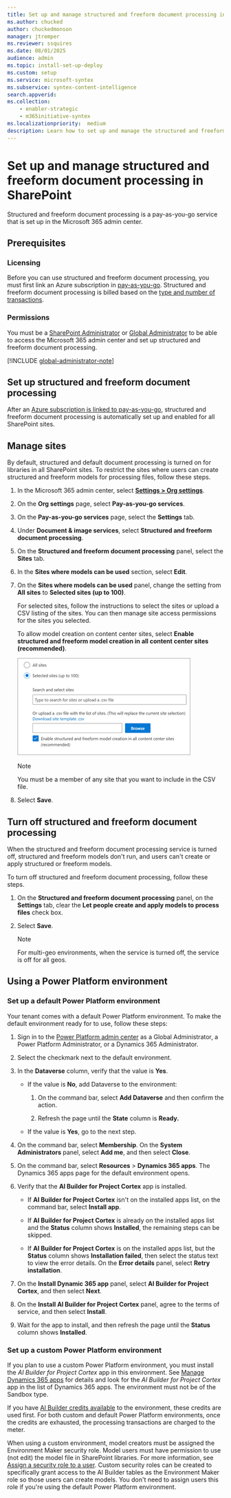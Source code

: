 ```yaml
---
title: Set up and manage structured and freeform document processing in SharePoint
ms.author: chucked
author: chuckedmonson
manager: jtremper
ms.reviewer: ssquires
ms.date: 08/01/2025
audience: admin
ms.topic: install-set-up-deploy
ms.custom: setup
ms.service: microsoft-syntex
ms.subservice: syntex-content-intelligence
search.appverid: 
ms.collection: 
    - enabler-strategic
    - m365initiative-syntex
ms.localizationpriority:  medium
description: Learn how to set up and manage the structured and freeform document processing service in SharePoint.
---
```


# Set up and manage structured and freeform document processing in SharePoint

Structured and freeform document processing is a pay-as-you-go service that is set up in the Microsoft 365 admin center.

## Prerequisites

### Licensing

Before you can use structured and freeform document processing, you must first link an Azure subscription in [pay-as-you-go](syntex-azure-billing.md). Structured and freeform document processing is billed based on the [type and number of transactions](syntex-pay-as-you-go-services.md).

### Permissions

You must be a [SharePoint Administrator](/entra/identity/role-based-access-control/permissions-reference#sharepoint-administrator) or [Global Administrator](/entra/identity/role-based-access-control/permissions-reference#global-administrator) to be able to access the Microsoft 365 admin center and set up structured and freeform document processing.

[!INCLUDE [global-administrator-note](../includes/global-administrator-note.md)]

## Set up structured and freeform document processing

After an [Azure subscription is linked to pay-as-you-go](syntex-azure-billing.md), structured and freeform document processing is automatically set up and enabled for all SharePoint sites.

## Manage sites

By default, structured and default document processing is turned on for libraries in all SharePoint sites. To restrict the sites where users can create structured and freeform models for processing files, follow these steps.

1. In the Microsoft 365 admin center, select <a href="https://go.microsoft.com/fwlink/p/?linkid=2171997" target="_blank">**Settings > Org settings**</a>.

2. On the **Org settings** page, select **Pay-as-you-go services**.

3. On the **Pay-as-you-go services** page, select the **Settings** tab.

4. Under **Document & image services**, select **Structured and freeform document processing**.

5. On the **Structured and freeform document processing** panel, select the **Sites** tab.

6. In the **Sites where models can be used** section, select **Edit**.

7. On the **Sites where models can be used** panel, change the setting from **All sites** to **Selected sites (up to 100)**.

   For selected sites, follow the instructions to select the sites or upload a CSV listing of the sites. You can then manage site access permissions for the sites you selected.

   To allow model creation on content center sites, select **Enable structured and freeform model creation in all content center sites (recommended)**.

    ![Screenshot of the site scoping settings showing the option to enable structured and freeform model creation in the content center.](../media/content-understanding/structured-freeform-site-scoping.png)

    > [!NOTE]
    > You must be a member of any site that you want to include in the CSV file.

8. Select **Save**.

## Turn off structured and freeform document processing

When the structured and freeform document processing service is turned off, structured and freeform models don't run, and users can't create or apply structured or freeform models.

To turn off structured and freeform document processing, follow these steps.

1. On the **Structured and freeform document processing** panel, on the **Settings** tab, clear the **Let people create and apply models to process files** check box.

2. Select **Save**.

    > [!NOTE]
    > For multi-geo environments, when the service is turned off, the service is off for all geos.

## Using a Power Platform environment

### Set up a default Power Platform environment

Your tenant comes with a default Power Platform environment. To make the default environment ready for to use, follow these steps:

1. Sign in to the [Power Platform admin center](https://admin.powerplatform.microsoft.com/) as a Global Administrator, a Power Platform Administrator, or a Dynamics 365 Administrator.

2. Select the checkmark next to the default environment.

3. In the **Dataverse** column, verify that the value is **Yes**.

    - If the value is **No**, add Dataverse to the environment:

        1. On the command bar, select **Add Dataverse** and then confirm the action.

        2. Refresh the page until the **State** column  is **Ready.**

    - If the value is **Yes**, go to the next step.

4. On the command bar, select **Membership**. On the **System Administrators** panel, select **Add me**, and then select **Close**.

5. On the command bar, select **Resources** > **Dynamics 365 apps**. The Dynamics 365 apps page for the default environment opens.

6. Verify that the **AI Builder for Project Cortex** app is installed.

    - If **AI Builder for Project Cortex** isn't on the installed apps list, on the command bar, select **Install app**.

    - If **AI Builder for Project Cortex** is already on the installed apps list and the **Status** column shows **Installed**, the remaining steps can be skipped.

    - If **AI Builder for Project Cortex** is on the installed apps list, but the **Status** column shows **Installation failed**, then select the status text to view the error details. On the **Error details** panel, select **Retry installation**.

7. On the **Install Dynamic 365 app** panel, select **AI Builder for Project Cortex**, and then select **Next**.

8. On the **Install AI Builder for Project Cortex** panel, agree to the terms of service, and then select **Install**.

9. Wait for the app to install, and then refresh the page until the **Status** column shows **Installed**.

### Set up a custom Power Platform environment

If you plan to use a custom Power Platform environment, you must install the *AI Builder for Project Cortex* app in this environment. See [Manage Dynamics 365 apps](/power-platform/admin/manage-apps#install-an-app-in-the-environment-view) for details and look for the *AI Builder for Project Cortex* app in the list of Dynamics 365 apps. The environment must not be of the Sandbox type.

If you have [AI Builder credits available](/power-platform/admin/capacity-add-on) to the environment, these credits are used first. For both custom and default Power Platform environments, once the credits are exhausted, the processing transactions are charged to the meter.

When using a custom environment, model creators must be assigned the Environment Maker security role. Model users must have permission to use (not edit) the model file in SharePoint libraries. For more information, see [Assign a security role to a user](/power-platform/admin/assign-security-roles). Custom security roles can be created to specifically grant access to the AI Builder tables as the Environment Maker role so those users can create models. You don't need to assign users this role if you're using the default Power Platform environment.

